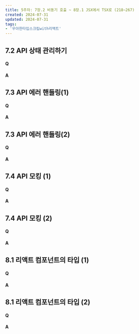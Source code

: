 ```yaml
---
title: 5주차: 7장.2 비동기 호출 ~ 8장.1 JSX에서 TSX로 (218~267)
created: 2024-07-31
updated: 2024-07-31
tags:
- '우아한타입스크립with리액트'
---
```


## 7.2 API 상태 관리하기

#### Q


#### A


## 7.3 API 에러 핸들링(1)

#### Q


#### A

## 7.3 API 에러 핸들링(2)

#### Q


#### A


## 7.4 API 모킹 (1)

#### Q


#### A

## 7.4 API 모킹 (2)

#### Q


#### A


## 8.1 리액트 컴포넌트의 타입 (1)

#### Q


#### A

## 8.1 리액트 컴포넌트의 타입 (2)

#### Q


#### A
